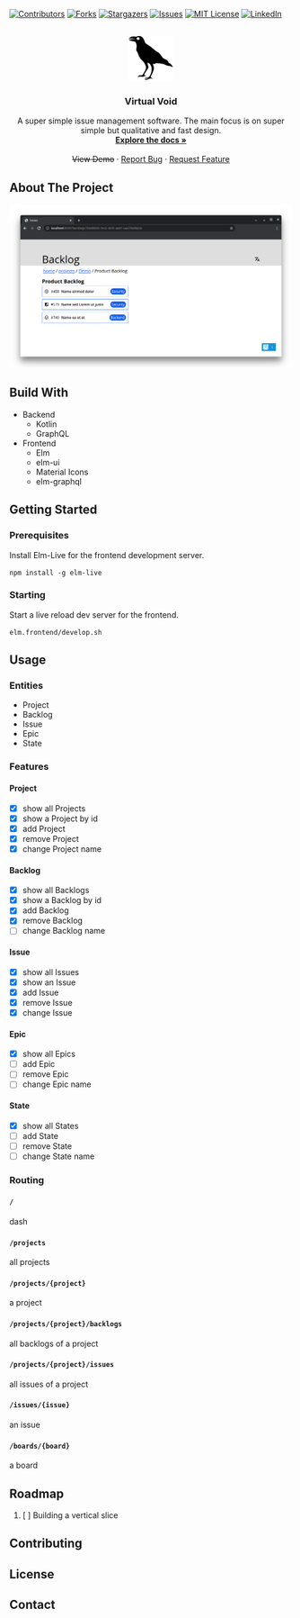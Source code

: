 <div id="top"></div>

[![Contributors][contributors-shield]][contributors-url]
[![Forks][forks-shield]][forks-url]
[![Stargazers][stars-shield]][stars-url]
[![Issues][issues-shield]][issues-url]
[![MIT License][license-shield]][license-url]
[![LinkedIn][linkedin-shield]][linkedin-url]


<!-- PROJECT LOGO -->
<br />
<div align="center">
  <a href="https://github.com/othneildrew/Best-README-Template">
    <img src="images/logo.svg" alt="Logo" width="80" height="80">
  </a>

<h3 align="center">Virtual Void</h3>
  <p align="center">
    A super simple issue management software. The main focus
    is on super simple but qualitative and fast design.
    <br />
    <a href="https://github.com/janekx21/VirtualVoid/wiki"><strong>Explore the docs »</strong></a>
    <br />
    <br />
    <strike>View Demo</strike>
    &middot;
    <a href="https://github.com/janekx21/VirtualVoid/issues">Report Bug</a>
    &middot;
    <a href="https://github.com/janekx21/VirtualVoid/issues">Request Feature</a>
  </p>
</div>

<!-- TABLE OF CONTENTS -->
<!-- TODO create
<details>
  <summary>Table of Contents</summary>
  <ol>
    <li>
      <a href="#about-the-project">About The Project</a>
      <ul>
        <li><a href="#built-with">Built With</a></li>
      </ul>
    </li>
    <li>
      <a href="#getting-started">Getting Started</a>
      <ul>
        <li><a href="#prerequisites">Prerequisites</a></li>
        <li><a href="#installation">Installation</a></li>
      </ul>
    </li>
    <li><a href="#usage">Usage</a></li>
    <li><a href="#roadmap">Roadmap</a></li>
    <li><a href="#contributing">Contributing</a></li>
    <li><a href="#license">License</a></li>
    <li><a href="#contact">Contact</a></li>
    <li><a href="#acknowledgments">Acknowledgments</a></li>
  </ol>
</details>
-->


## About The Project

[![Product Name Screen Shot][product-screenshot]](https://example.com)

<!-- TODO write something about the project -->


## Build With
- Backend
  - Kotlin
  - GraphQL
- Frontend
  - Elm
  - elm-ui
  - Material Icons
  - elm-graphql


## Getting Started

### Prerequisites
Install Elm-Live for the frontend development server.
```shell
npm install -g elm-live
```

### Starting
Start a live reload dev server for the frontend.
```shell
elm.frontend/develop.sh
```

## Usage
### Entities

- Project
- Backlog
- Issue
- Epic
- State

### Features

#### Project

- [x] show all Projects
- [x] show a Project by id
- [x] add Project
- [x] remove Project
- [x] change Project name

#### Backlog

- [x] show all Backlogs
- [x] show a Backlog by id
- [x] add Backlog
- [x] remove Backlog
- [ ] change Backlog name

#### Issue

- [x] show all Issues
- [x] show an Issue
- [x] add Issue
- [x] remove Issue
- [x] change Issue

#### Epic

- [x] show all Epics
- [ ] add Epic
- [ ] remove Epic
- [ ] change Epic name

#### State

- [x] show all States
- [ ] add State
- [ ] remove State
- [ ] change State name

### Routing

#### `/`
dash

#### `/projects`
all projects

#### `/projects/{project}`
a project

#### `/projects/{project}/backlogs`
all backlogs of a project

#### `/projects/{project}/issues`
all issues of a project

#### `/issues/{issue}`
an issue

#### `/boards/{board}`
a board


## Roadmap
1. [ ] Building a vertical slice

## Contributing
## License
## Contact

[contributors-shield]: https://img.shields.io/github/contributors/janekx21/VirtualVoid.svg?style=for-the-badge
[contributors-url]: https://github.com/janekx21/VirtualVoid/graphs/contributors
[forks-shield]: https://img.shields.io/github/forks/janekx21/VirtualVoid.svg?style=for-the-badge
[forks-url]: https://github.com/janekx21/VirtualVoid/network/members
[stars-shield]: https://img.shields.io/github/stars/janekx21/VirtualVoid.svg?style=for-the-badge
[stars-url]: https://github.com/janekx21/VirtualVoid/stargazers
[issues-shield]: https://img.shields.io/github/issues/janekx21/VirtualVoid.svg?style=for-the-badge
[issues-url]: https://github.com/janekx21/VirtualVoid/issues
[license-shield]: https://img.shields.io/github/license/janekx21/VirtualVoid.svg?style=for-the-badge
[license-url]: https://github.com/janekx21/VirtualVoid/blob/master/LICENSE.txt
[linkedin-shield]: https://img.shields.io/badge/-LinkedIn-black.svg?style=for-the-badge&logo=linkedin&colorB=555
[linkedin-url]: https://linkedin.com/in/janekx21
[product-screenshot]: images/screenshot.png
